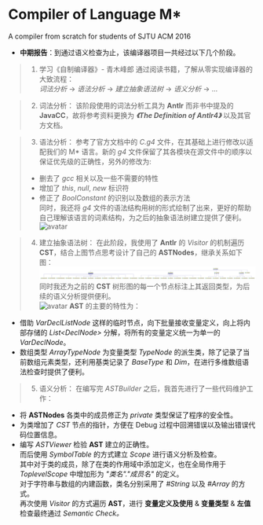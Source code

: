 # Compiler of Language M*
A compiler from scratch for students of SJTU ACM 2016

- **中期报告**：到通过语义检查为止，该编译器项目一共经过以下几个阶段。

> 	1. 学习《自制编译器》- 青木峰郎
通过阅读书籍，了解从零实现编译器的大致流程：  
*词法分析*  ->  *语法分析*  ->  *建立抽象语法树*  ->  *语义分析*  -> ...

> 	2. 词法分析：
该阶段使用的词法分析工具为 **Antlr** 而非书中提及的 **JavaCC**，故将参考资料更换为 ***《The Definition of Antlr4》*** 以及其官方文档。

> 	3. 语法分析：
参考了官方文档中的 *C.g4* 文件，在其基础上进行修改以适配我们的 M\* 语言。新的 *g4* 文件保留了其各模块在源文件中的顺序以保证优先级的正确性，另外的修改为:
>   - 删去了 *gcc* 相关以及一些不需要的特性
>   - 增加了 *this*, *null*, *new* 标识符
>   - 修正了 *BoolConstant* 的识别以及数组的表示方法  
   同时，我还将 *g4* 文件的语法结构用树的形式绘制了出来，更好的帮助自己理解该语言的词素结构，为之后的抽象语法树建立提供了便利。  
   ![avatar](./CST/CST_RAW.png)

> 	4. 建立抽象语法树：
在此阶段，我使用了 **Antlr** 的 *Visitor* 的机制遍历 **CST**，结合上图节点思考设计了自己的 **ASTNodes**，继承关系如下图：  
![avatar](./ASTNodes.png)
同时我还为之前的 **CST** 树形图的每一个节点标注上其返回类型，为后续的语义分析提供便利。  
![avatar](./CST/CST.png)
**AST** 的主要的特性为：  
- 借助 *VarDeclListNode* 这样的临时节点，向下批量接收变量定义，向上将内部存储的 *List<DeclNode\>* 分解，将所有的变量定义统一为单一的 *VarDeclNode*。
- 数组类型 *ArrayTypeNode* 为变量类型 *TypeNode* 的派生类，除了记录了当前数组元素类型，还利用基类记录了 *BaseType* 和 *Dim*，在进行多维数组语法检查时提供了便利。  

> 	5. 语义分析：
在编写完 *ASTBuilder* 之后，我首先进行了一些代码维护工作：  
- 将 **ASTNodes** 各类中的成员修正为 *private* 类型保证了程序的安全性。
- 为类增加了 *CST* 节点的指针，方便在 Debug 过程中回溯错误以及输出错误代码位置信息。
- 编写 *ASTViewer* 检验 **AST** 建立的正确性。  
而后使用 *SymbolTable* 的方式建立 *Scope* 进行语义分析及检查。  
其中对于类的成员，除了在类的作用域中添加定义，也在全局作用于 *ToplevelScope* 中增加形为 *"类名"."成员名"* 的定义。  
对于字符串与数组的内建函数，类名分别采用了 *#String* 以及 *#Array* 的方式。  
再次使用 *Visitor* 的方式遍历 **AST**，进行 **变量定义及使用** & **变量类型** & **左值** 检查最终通过 *Semantic Check。*
